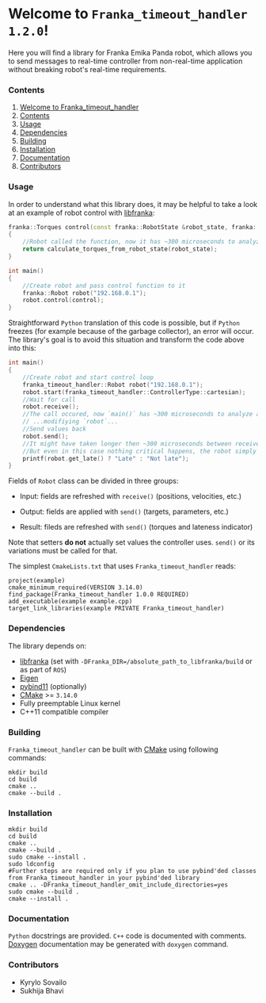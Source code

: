 # Welcome to `Franka_timeout_handler 1.2.0`!
Here you will find a library for Franka Emika Panda robot, which allows you to send messages to real-time controller from non-real-time application without breaking robot's real-time requirements.

### Contents
1. [Welcome to Franka_timeout_handler](#welcome-to-Franka_timeout_handler)
2. [Contents](#contents)
4. [Usage](#usage)
4. [Dependencies](#dependencies)
5. [Building](#building)
6. [Installation](#installation)
7. [Documentation](#documentation)
8. [Contributors](#contributors)

### Usage
In order to understand what this library does, it may be helpful to take a look at an example of robot control with [libfranka](https://github.com/frankaemika/libfranka):
```c++
franka::Torques control(const franka::RobotState &robot_state, franka::Duration time)
{
	//Robot called the function, now it has ~300 microseconds to analyze `robot_state` and return torques
	return calculate_torques_from_robot_state(robot_state);
}

int main()
{
	//Create robot and pass control function to it
	franka::Robot robot("192.168.0.1");
	robot.control(control);
}
```

Straightforward `Python` translation of this code is possible, but if `Python` freezes (for example because of the garbage collector), an error will occur. The library's goal is to avoid this situation and transform the code above into this:
```c++
int main()
{
	//Create robot and start control loop
	franka_timeout_handler::Robot robot("192.168.0.1");
	robot.start(franka_timeout_handler::ControllerType::cartesian);
	//Wait for call
	robot.receive();
	//The call occured, now `main()` has ~300 microseconds to analyze and change `robot` object
	// ...modifiying `robot`...
	//Send values back
	robot.send();
	//It might have taken longer then ~300 microseconds between receive() and send()
	//But even in this case nothing critical happens, the robot simply applies previous parameter values in background
	printf(robot.get_late() ? "Late" : "Not late");
}
```

Fields of `Robot` class can be divided in three groups:

 - Input: fields are refreshed with `receive()` (positions, velocities, etc.)

 - Output: fields are applied with `send()` (targets, parameters, etc.)

 - Result: fileds are refreshed with `send()` (torques and lateness indicator)

Note that setters **do not** actually set values the controller uses. `send()` or its variations must be called for that.

The simplest `CmakeLists.txt` that uses `Franka_timeout_handler` reads:
```
project(example)
cmake_minimum_required(VERSION 3.14.0)
find_package(Franka_timeout_handler 1.0.0 REQUIRED)
add_executable(example example.cpp)
target_link_libraries(example PRIVATE Franka_timeout_handler)
```

### Dependencies
The library depends on:
 - [libfranka](https://github.com/frankaemika/libfranka) (set with `-DFranka_DIR=/absolute_path_to_libfranka/build` or as part of `ROS`)
 - [Eigen](https://eigen.tuxfamily.org)
 - [pybind11](https://github.com/pybind/pybind11) (optionally)
 - [CMake](https://cmake.org) >= `3.14.0`
 - Fully preemptable Linux kernel
 - C++11 compatible compiler

### Building
`Franka_timeout_handler` can be built with [CMake](https://cmake.org) using following commands:
```
mkdir build
cd build
cmake ..
cmake --build .
```

### Installation
```
mkdir build
cd build
cmake ..
cmake --build .
sudo cmake --install .
sudo ldconfig
#Further steps are required only if you plan to use pybind'ded classes from Franka_timeout_handler in your pybind'ded library
cmake .. -DFranka_timeout_handler_omit_include_directories=yes
sudo cmake --build .
cmake --install .
```

### Documentation
`Python` docstrings are provided. `C++` code is documented with comments. [Doxygen](https://www.doxygen.nl) documentation may be generated with `doxygen` command.

### Contributors
 - Kyrylo Sovailo
 - Sukhija Bhavi
